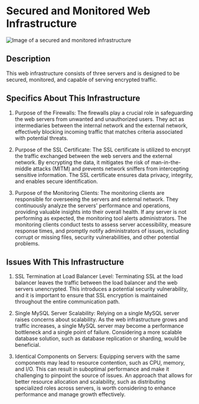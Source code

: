 # Secured and Monitored Web Infrastructure

![Image of a secured and monitored infrastructure](2-secured_and_monitored_web_infrastructure.PNG)

## Description

This web infrastructure consists of three servers and is designed to be secured, monitored, and capable of serving encrypted traffic.

## Specifics About This Infrastructure

1. Purpose of the Firewalls:
   The firewalls play a crucial role in safeguarding the web servers from unwanted and unauthorized users. They act as intermediaries between the internal network and the external network, effectively blocking incoming traffic that matches criteria associated with potential threats.

2. Purpose of the SSL Certificate:
   The SSL certificate is utilized to encrypt the traffic exchanged between the web servers and the external network. By encrypting the data, it mitigates the risk of man-in-the-middle attacks (MITM) and prevents network sniffers from intercepting sensitive information. The SSL certificate ensures data privacy, integrity, and enables secure identification.

3. Purpose of the Monitoring Clients:
   The monitoring clients are responsible for overseeing the servers and external network. They continuously analyze the servers' performance and operations, providing valuable insights into their overall health. If any server is not performing as expected, the monitoring tool alerts administrators. The monitoring clients conduct tests to assess server accessibility, measure response times, and promptly notify administrators of issues, including corrupt or missing files, security vulnerabilities, and other potential problems.

## Issues With This Infrastructure

1. SSL Termination at Load Balancer Level:
   Terminating SSL at the load balancer leaves the traffic between the load balancer and the web servers unencrypted. This introduces a potential security vulnerability, and it is important to ensure that SSL encryption is maintained throughout the entire communication path.

2. Single MySQL Server Scalability:
   Relying on a single MySQL server raises concerns about scalability. As the web infrastructure grows and traffic increases, a single MySQL server may become a performance bottleneck and a single point of failure. Considering a more scalable database solution, such as database replication or sharding, would be beneficial.

3. Identical Components on Servers:
   Equipping servers with the same components may lead to resource contention, such as CPU, memory, and I/O. This can result in suboptimal performance and make it challenging to pinpoint the source of issues. An approach that allows for better resource allocation and scalability, such as distributing specialized roles across servers, is worth considering to enhance performance and manage growth effectively.
